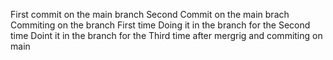 First commit on the main branch
Second Commit on the main brach
Commiting on the branch First time
Doing it in the branch for the Second time
Doint it in the branch for the Third time after mergrig and commiting on main
